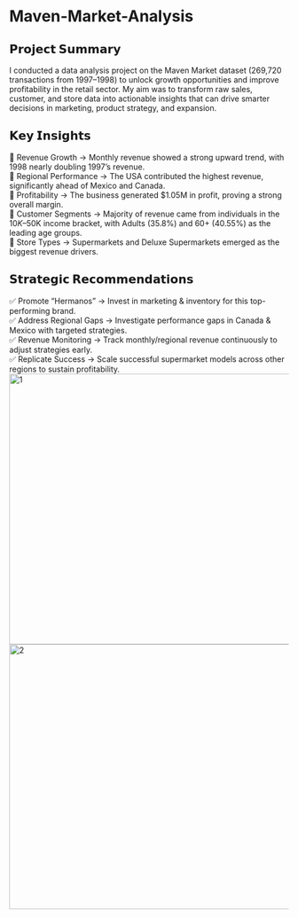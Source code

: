 # Maven-Market-Analysis
## 𝗣𝗿𝗼𝗷𝗲𝗰𝘁 𝗦𝘂𝗺𝗺𝗮𝗿𝘆
I conducted a data analysis project on the Maven Market dataset (269,720 transactions from 1997–1998) to unlock growth opportunities and improve profitability in the retail sector. My aim was to transform raw sales, customer, and store data into actionable insights that can drive smarter decisions in marketing, product strategy, and expansion.

## 𝗞𝗲𝘆 𝗜𝗻𝘀𝗶𝗴𝗵𝘁𝘀
🔹 Revenue Growth → Monthly revenue showed a strong upward trend, with 1998 nearly doubling 1997’s revenue.  
🔹 Regional Performance → The USA contributed the highest revenue, significantly ahead of Mexico and Canada.   
🔹 Profitability → The business generated $1.05M in profit, proving a strong overall margin.  
🔹 Customer Segments → Majority of revenue came from individuals in the $10K–$50K income bracket, with Adults (35.8%) and 60+ (40.55%) as the leading age groups.   
🔹 Store Types → Supermarkets and Deluxe Supermarkets emerged as the biggest revenue drivers.  

## 𝗦𝘁𝗿𝗮𝘁𝗲𝗴𝗶𝗰 𝗥𝗲𝗰𝗼𝗺𝗺𝗲𝗻𝗱𝗮𝘁𝗶𝗼𝗻𝘀
✅ Promote “Hermanos” → Invest in marketing & inventory for this top-performing brand.  
✅ Address Regional Gaps → Investigate performance gaps in Canada & Mexico with targeted strategies.  
✅ Revenue Monitoring → Track monthly/regional revenue continuously to adjust strategies early.  
✅ Replicate Success → Scale successful supermarket models across other regions to sustain profitability.  
<img width="825" height="488" alt="1" src="https://github.com/user-attachments/assets/aa1290fd-733a-4345-9580-51f2e2416540" />
<img width="818" height="478" alt="2" src="https://github.com/user-attachments/assets/5a1a89c1-b3c6-4e05-9ab4-6a6cf954a4e4" />
